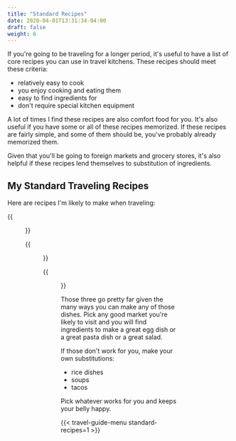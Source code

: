 ```yaml
---
title: "Standard Recipes"
date: 2020-04-01T13:31:34-04:00
draft: false
weight: 6
---
```


If you're going to be traveling for a longer period, it's useful to have a list of core recipes you can use in travel kitchens. These recipes should meet these criteria:

+ relatively easy to cook
+ you enjoy cooking and eating them
+ easy to find ingredients for
+ don't require special kitchen equipment

A lot of times I find these recipes are also comfort food for you. It's also useful if you have some or all of these recipes memorized. If these recipes are fairly simple, and some of them should be, you've probably already memorized them.

Given that you'll be going to foreign markets and grocery stores, it's also helpful if these recipes lend themselves to substitution of ingredients.

## My Standard Traveling Recipes

Here are recipes I'm likely to make when traveling:

{{<figure src="/img/travel/guide/standard-recipes/aix-egg-tart-1480.jpg" link="/img/travel/guide/standard-recipes/aix-egg-tart-1480.jpg" alt="Egg Tart in Aix" title="Egg Tart in Aix" caption="Whether it's a tart, an omelette, a frittata, a spanish tortilla, or Korean pajeon, you can make a great egg dish anywhere there are great eggs." >}}

{{<figure src="/img/travel/guide/standard-recipes/aix-pasta-1480.jpg" link="/img/travel/guide/standard-recipes/aix-pasta-1480.jpg" alt="Pasta in Aix-en-Provence" title="Pasta with pork and broccoli" caption="This is fresh pasta but I'm normally making dry pasta when traveling to keep things easy. Either way, keep an eye out for the best local specialties to pair with pasta, whether its mushrooms, asparagus, shrimp or wild boar.">}}

{{<figure src="/img/travel/guide/standard-recipes/san-sebastian-chicken-salad-1480.jpg" link="/img/travel/guide/standard-recipes/san-sebastian-chicken-salad-1480.jpg" alt="Salad with Chicken in Aix-en-Provence" title="Salad with Chicken" caption="This could easily be Salad with *whatever great things you find at the market*. As long as lettuce or other greens are in season, you can make a salad. And you can always supplement it with a second dish so you aren't hungry an hour later.">}}

Those three go pretty far given the many ways you can make any of those dishes. Pick any good market you're likely to visit and you will find ingredients to make a great egg dish or a great pasta dish or a great salad. 

If those don't work for you, make your own substitutions:

+ rice dishes
+ soups
+ tacos

Pick whatever works for you and keeps your belly happy.


{{< travel-guide-menu standard-recipes=1 >}}